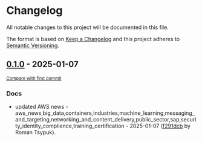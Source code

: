 # Changelog

All notable changes to this project will be documented in this file.

The format is based on [Keep a Changelog](http://keepachangelog.com/en/1.0.0/)
and this project adheres to [Semantic Versioning](http://semver.org/spec/v2.0.0.html).

<!-- insertion marker -->
## [0.1.0](https://github.com/tsypuk/aws-news/releases/tag/ver-2025-01-070.1.0) - 2025-01-07

<small>[Compare with first commit](https://github.com/tsypuk/aws-news/compare/cf8e2861fa30119281ad2de08dfed5dd297d386b...ver-2025-01-07)</small>

### Docs

- updated AWS news - aws_news,big_data,containers,industries,machine_learning,messaging_and_targeting,networking_and_content_delivery,public_sector,sap,security_identity_complience,training_certification - 2025-01-07 ([f291dcb](https://github.com/tsypuk/aws-news/commit/f291dcb52e953ca86d478c4e81c4958e182cb0d8) by Roman Tsypuk).

